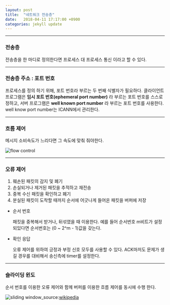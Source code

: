 ```yaml
---
layout: post
title:  "네트워크 전송층"
date:   2018-04-11 17:17:00 +0900
categories: jekyll update
---
```


---
### 전송층
전송층을 한 마디로 정의한다면 프로세스 대 프로세스 통신 이라고 할 수 있다.

---
### 전송층 주소 : 포트 번호

프로세스를 정의 하기 위해, 포트 번호라 부르는 두 번째 식별자가 필요하다.
클라이언트 프로그램은 **임시 포트 번호(ephemeral port number)** 라 부르는 포트 번호를 스스로 정하고, 서버 프로그램은 **well known port number** 라 부르는 포트 번호를 사용한다.
well know port number는 ICANN에서 관리한다.

---
### 흐름 제어

메시지 소비속도가 느리다면 그 속도에 맞춰 줘야한다.

![flow control](http://img1.daumcdn.net/thumb/R1920x0/?fname=http%3A%2F%2Fcfile10.uf.tistory.com%2Fimage%2F2618354D58DB22202C5EB2)

---
### 오류 제어

1. 훼손된 패킷의 감지 및 폐기
2. 손실되거나 제거된 패킷을 추적하고 재전송
3. 중복 수신 패킷을 확인하고 폐기
4. 분실된 패킷이 도착할 때까지 순서에 어긋나게 들어온 패킷을 버퍼에 저장


* 순서 번호

  패킷을 중복해서 받거나, 뒤섞였을 때 이용한다. 예를 들어 순서번호 m비트가 설정 되있다면 순서번호는 (0 ~ 2^m - 1)값을 갖는다.
* 확인 응답

  오류 제어를 위하여 긍정과 부정 신호 모두를 사용할 수 있다. ACK마저도 문제가 생길 경우를 대비해서 송신측에 timer를 설정한다.

---
### 슬라이딩 윈도

순서 번호를 이용한 오류 제어와 함께 버퍼를 이용한 흐름 제어를 동시에 수행 한다.

![sliding window](https://upload.wikimedia.org/wikipedia/commons/thumb/3/32/Sliding_Window.svg/640px-Sliding_Window.svg.png)_source:[wikipedia](https://en.wikipedia.org/wiki/Sliding_window_protocol)
